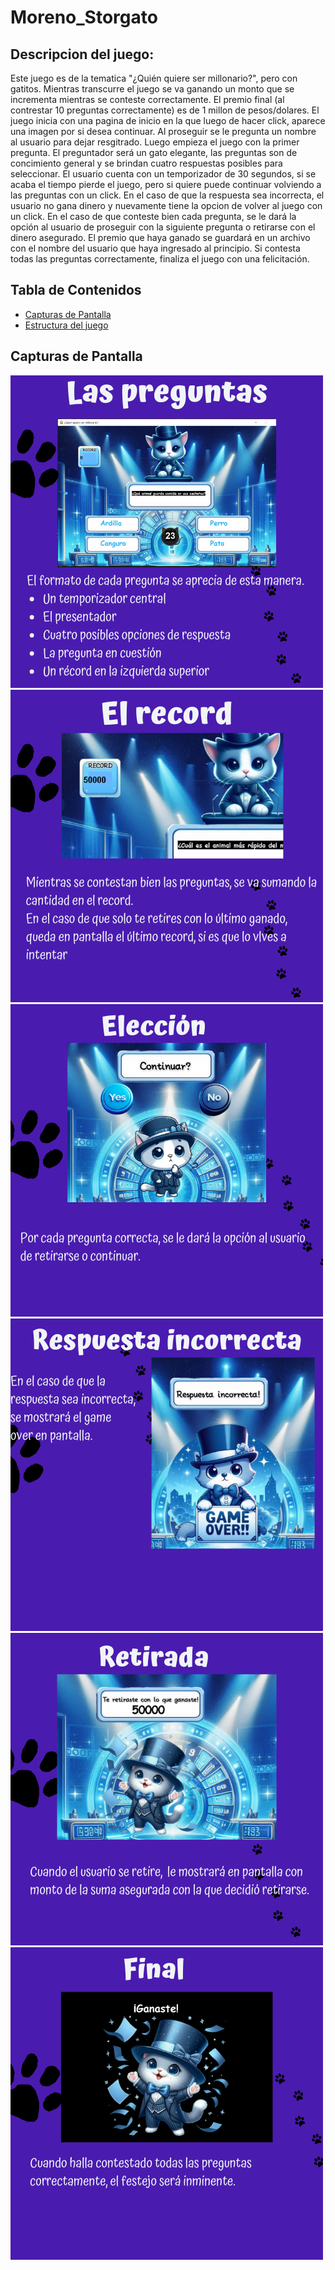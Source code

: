 # Moreno_Storgato

## Descripcion del juego:
Este juego es de la tematica "¿Quién quiere ser millonario?", pero con gatitos. Mientras transcurre el juego se va ganando un monto que se incrementa mientras se conteste correctamente. El premio final (al contrestar 10 preguntas correctamente) es de 1 millon de pesos/dolares. 
El juego inicia con una pagina de inicio en la que luego de hacer click, aparece una imagen por si desea continuar. Al proseguir se le pregunta un nombre al usuario para dejar resgitrado. Luego empieza el juego con la primer pregunta. El preguntador será un gato elegante, las preguntas son de concimiento general y se brindan cuatro respuestas posibles para seleccionar. El usuario cuenta con un temporizador de 30 segundos, si se acaba el tiempo pierde el juego, pero si quiere puede continuar volviendo a las preguntas con un click. En el caso de que la respuesta sea incorrecta, el usuario no gana dinero y nuevamente tiene la opcion de volver al juego con un click. En el caso de que conteste bien cada pregunta, se le dará la opción al usuario de proseguir con la siguiente pregunta o retirarse con el dinero asegurado. El premio que haya ganado se guardará en un archivo con el nombre del usuario que haya ingresado al principio. Si contesta todas las preguntas correctamente, finaliza el juego con una felicitación.

## Tabla de Contenidos
- [Capturas de Pantalla](#capturas-de-pantalla)
- [Estructura del juego](#estructura-juego)
## Capturas de Pantalla
![.](las_preguntas.png)
![.](record.png)
![.](eleccion.png)
![.](respuesta_incorrecta.png)
![.](retirarse.png)
![.](final.png)



